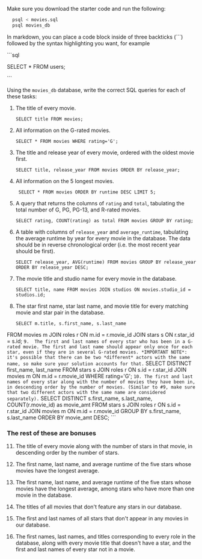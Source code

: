 Make sure you download the starter code and run the following:

```sh
  psql < movies.sql
  psql movies_db
```

In markdown, you can place a code block inside of three backticks (```) followed by the syntax highlighting you want, for example

\```sql

SELECT \* FROM users;

\```

Using the `movies_db` database, write the correct SQL queries for each of these tasks:

1.  The title of every movie.
    ```
    SELECT title FROM movies;
    ```

2.  All information on the G-rated movies.
    ```
    SELECT * FROM movies WHERE rating='G';
    ```
3.  The title and release year of every movie, ordered with the
    oldest movie first.
    ```
    SELECT title, release_year FROM movies ORDER BY release_year; 
    ```
4.  All information on the 5 longest movies.
    ```
     SELECT * FROM movies ORDER BY runtime DESC LIMIT 5;
    ```
5.  A query that returns the columns of `rating` and `total`, tabulating the
    total number of G, PG, PG-13, and R-rated movies.
    ```
    SELECT rating, COUNT(rating) as total FROM movies GROUP BY rating;
    ```
6.  A table with columns of `release_year` and `average_runtime`,
    tabulating the average runtime by year for every movie in the database. The data should be in reverse chronological order (i.e. the most recent year should be first).
    ```
    SELECT release_year, AVG(runtime) FROM movies GROUP BY release_year ORDER BY release_year DESC;
    ```
7.  The movie title and studio name for every movie in the
    database.
    ```
    SELECT title, name FROM movies JOIN studios ON movies.studio_id = studios.id;
    ```
8.  The star first name, star last name, and movie title for every
    matching movie and star pair in the database.
    ```
    SELECT m.title, s.first_name, s.last_name
  FROM movies m
  JOIN roles r
    ON m.id = r.movie_id
  JOIN stars s
    ON r.star_id = s.id;
    ```
9.  The first and last names of every star who has been in a G-rated movie. The first and last name should appear only once for each star, even if they are in several G-rated movies. *IMPORTANT NOTE*: it's possible that there can be two *different* actors with the same name, so make sure your solution accounts for that.
    ```
     SELECT DISTINCT first_name, last_name
    FROM stars s
    JOIN roles r
    ON s.id = r.star_id
    JOIN movies m
    ON m.id = r.movie_id
    WHERE rating='G';
    ```
10. The first and last names of every star along with the number
    of movies they have been in, in descending order by the number of movies. (Similar to #9, make sure
    that two different actors with the same name are considered separately).
    ``` 
    SELECT DISTINCT s.first_name, s.last_name, COUNT(r.movie_id) as movie_amt
    FROM stars s
    JOIN roles r
    ON s.id = r.star_id
    JOIN movies m
    ON m.id = r.movie_id
    GROUP BY s.first_name, s.last_name
    ORDER BY movie_amt DESC;
    ```
### The rest of these are bonuses

11. The title of every movie along with the number of stars in
    that movie, in descending order by the number of stars.

12. The first name, last name, and average runtime of the five
    stars whose movies have the longest average.

13. The first name, last name, and average runtime of the five
    stars whose movies have the longest average, among stars who have more than one movie in the database.

14. The titles of all movies that don't feature any stars in our
    database.

15. The first and last names of all stars that don't appear in any movies in our database.

16. The first names, last names, and titles corresponding to every
    role in the database, along with every movie title that doesn't have a star, and the first and last names of every star not in a movie.
